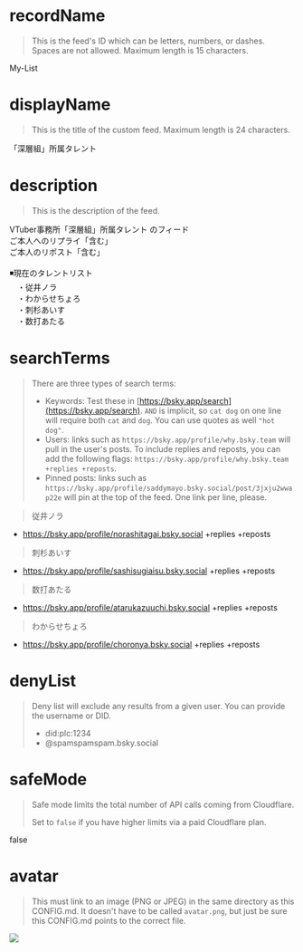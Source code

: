 
# recordName

> This is the feed's ID which can be letters, numbers, or dashes. Spaces are not allowed. Maximum length is 15 characters.

My-List

# displayName

> This is the title of the custom feed. Maximum length is 24 characters.

「深層組」所属タレント

# description

> This is the description of the feed.

VTuber事務所「深層組」所属タレント のフィード<br>
ご本人へのリプライ「含む」<br>
ご本人のリポスト「含む」<br>
<br>
◾️現在のタレントリスト<br>
　・従井ノラ<br>
　・わからせちょろ<br>
　・刺杉あいす<br>
　・数打あたる<br>

# searchTerms

> There are three types of search terms:
>
> - Keywords: Test these in [https://bsky.app/search](https://bsky.app/search). `AND` is implicit, so `cat dog` on one line will require both `cat` and `dog`. You can use quotes as well `"hot dog"`.
> - Users: links such as `https://bsky.app/profile/why.bsky.team` will pull in the user's posts. To include replies and reposts, you can add the following flags: `https://bsky.app/profile/why.bsky.team +replies +reposts`.
> - Pinned posts: links such as `https://bsky.app/profile/saddymayo.bsky.social/post/3jxju2wwap22e` will pin at the top of the feed. One link per line, please.

> 従井ノラ
- https://bsky.app/profile/norashitagai.bsky.social +replies +reposts

> 刺杉あいす
- https://bsky.app/profile/sashisugiaisu.bsky.social +replies +reposts

> 数打あたる
- https://bsky.app/profile/atarukazuuchi.bsky.social +replies +reposts

> わからせちょろ
- https://bsky.app/profile/choronya.bsky.social +replies +reposts

# denyList

> Deny list will exclude any results from a given user. You can provide the username or DID.
>
> - did:plc:1234
> - @spamspamspam.bsky.social

# safeMode

> Safe mode limits the total number of API calls coming from Cloudflare.
>
> Set to `false` if you have higher limits via a paid Cloudflare plan.

false

# avatar

> This must link to an image (PNG or JPEG) in the same directory as this CONFIG.md. It doesn't have to be called `avatar.png`, but just be sure this CONFIG.md points to the correct file.

![](avatar.png)
